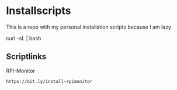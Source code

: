 # Installscripts
This is a repo with my personal installation scripts because I am lazy

curl -sL  | bash

## Scriptlinks
RPI-Monitor 
```function test() 
https://bit.ly/install-rpimonitor
```
